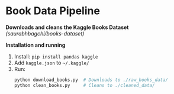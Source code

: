 # Book Data Pipeline

**Downloads and cleans the Kaggle Books Dataset**  
*(saurabhbagchi/books-dataset)*

**Installation and running**
1. Install: `pip install pandas kaggle`
2. Add `kaggle.json` to `~/.kaggle/`
3. Run:
   ```bash
   python download_books.py  # Downloads to ./raw_books_data/
   python clean_books.py     # Cleans to ./cleaned_data/
